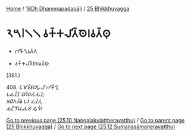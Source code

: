 
[Home](/) / [18Dh Dhammapadapāḷi](../../18Dh.md) / [25 Bhikkhuvagga](../25.md)

# 𑁨𑁫𑁇𑁧𑁧 𑀯𑀓𑁆𑀓𑀮𑀺𑀢𑁆𑀣𑁂𑀭𑀯𑀢𑁆𑀣𑀼

* 𑀪𑀺𑀓𑁆𑀔𑀼𑀯𑀕𑁆𑀕

* 𑀯𑀓𑁆𑀓𑀮𑀺𑀢𑁆𑀣𑁂𑀭𑀯𑀢𑁆𑀣𑀼

(381.)

408\. _𑀧𑀸𑀫𑁄𑀚𑁆𑀚𑀩𑀳𑀼𑀮𑁄 𑀪𑀺𑀓𑁆𑀔𑀼,_  
_𑀧𑀲𑀦𑁆𑀦𑁄 𑀩𑀼𑀤𑁆𑀥𑀲𑀸𑀲𑀦𑁂;_  
_𑀅𑀥𑀺𑀕𑀘𑁆𑀙𑁂 𑀧𑀤𑀁 𑀲𑀦𑁆𑀢𑀁,_  
_𑀲𑀗𑁆𑀔𑀸𑀭𑀽𑀧𑀲𑀫𑀁 𑀲𑀼𑀔𑀁𑁇_  


[Go to previous page (25.10 Naṅgalakulattheravatthu)](25.10.md) / [Go to parent page (25 Bhikkhuvagga)](../25.md) / [Go to next page (25.12 Sumanasāmaṇeravatthu)](25.12.md)


